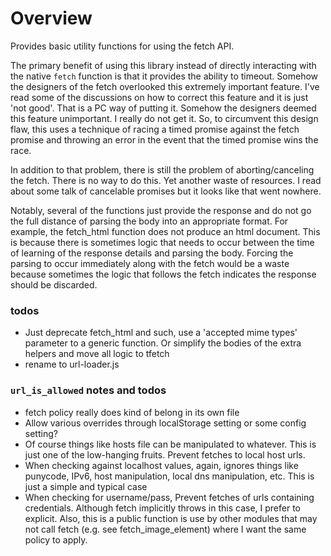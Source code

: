 # Overview
Provides basic utility functions for using the fetch API.

The primary benefit of using this library instead of directly interacting with the native `fetch` function is that it provides the ability to timeout. Somehow the designers of the fetch overlooked this extremely important feature. I've read some of the discussions on how to correct this feature and it is just 'not good'. That is a PC way of putting it. Somehow the designers deemed this feature unimportant. I really do not get it. So, to circumvent this design flaw, this uses a technique of racing a timed promise against the fetch promise and throwing an error in the event that the timed promise wins the race.

In addition to that problem, there is still the problem of aborting/canceling the fetch. There is no way to do this. Yet another waste of resources. I read about some talk of cancelable promises but it looks like that went nowhere.

Notably, several of the functions just provide the response and do not go the full distance of parsing the body into an appropriate format. For example, the fetch_html function does not produce an html document. This is because there is sometimes logic that needs to occur between the time of learning of the response details and parsing the body. Forcing the parsing to occur immediately along with the fetch would be a waste because sometimes the logic that follows the fetch indicates the response should be discarded.

### todos

* Just deprecate fetch_html and such, use a 'accepted mime types' parameter to a generic function. Or simplify the bodies of the extra helpers and move all logic to tfetch
* rename to url-loader.js

### `url_is_allowed` notes and todos

* fetch policy really does kind of belong in its own file
* Allow various overrides through localStorage setting or some config setting?
* Of course things like hosts file can be manipulated to whatever. This is just one of the low-hanging fruits. Prevent fetches to local host urls.
* When checking against localhost values, again, ignores things like punycode, IPv6, host manipulation, local dns manipulation, etc. This is just a simple and typical case
* When checking for username/pass, Prevent fetches of urls containing credentials. Although fetch implicitly throws in this case, I prefer to explicit. Also, this is a public function
is use by other modules that may not call fetch (e.g. see fetch_image_element) where I want the same policy to apply.
